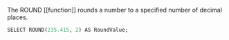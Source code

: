 The ROUND [[function]] rounds a number to a specified number of decimal places.

```sql
SELECT ROUND(235.415, 2) AS RoundValue;
```